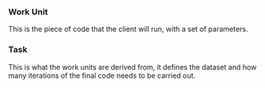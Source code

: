 ### Work Unit
This is the piece of code that the client will run, with a set of parameters.

### Task
This is what the work units are derived from, it defines the dataset and how many iterations of the final code needs to be carried out.